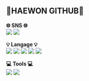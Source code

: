 ## **🐣HAEWON GITHUB🐣**

**🌐 SNS 🌐**    
<img src="https://img.shields.io/badge/GitHub-181717?style=flat&logo=GitHub&logoColor=white" />
<img src="https://img.shields.io/badge/instagram-007396?style=flat&logo=instagram&logoColor=white" />  

**💡 Langage 💡**    
<img src="https://img.shields.io/badge/Java-007396?style=flat&logo=Conda-Forge&logoColor=white" />
<img src="https://img.shields.io/badge/HTML5-E34F26?style=flat&logo=HTML5&logoColor=white" />
<img src="https://img.shields.io/badge/CSS3-1572B6?style=flat&logo=CSS3&logoColor=white" />
<img src="https://img.shields.io/badge/JavaScript-F7DF1E?style=flat&logo=JavaScript&logoColor=white" />
<img src="https://img.shields.io/badge/MySQL-4479A1?style=flat&logo=MySQL&logoColor=white" />

**💻 Tools 💻**    
<img src="https://img.shields.io/badge/Eclipse%20IDE-2C2255?style=flat&logo=EclipseIDE&logoColor=white" />
<img src="https://img.shields.io/badge/Visual%20Studio%20Code-007ACC?style=flat&logo=VisualStudioCode&logoColor=white" />


